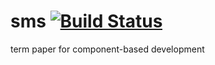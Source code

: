 sms [![Build Status](https://drone.io/github.com/florianb/sms/status.png)](https://drone.io/github.com/florianb/sms/latest)
===

term paper for component-based development

